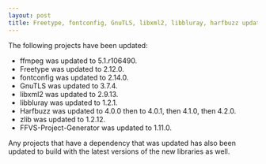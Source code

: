 ```yaml
---
layout: post
title: Freetype, fontconfig, GnuTLS, libxml2, libbluray, harfbuzz updates
---
```


The following projects have been updated:
* ffmpeg was updated to 5.1.r106490.
* Freetype was updated to 2.12.0.
* fontconfig was updated to 2.14.0.
* GnuTLS was updated to 3.7.4.
* libxml2 was updated to 2.9.13.
* libbluray was updated to 1.2.1.
* Harfbuzz was updated to 4.0.0 then to 4.0.1, then 4.1.0, then 4.2.0.
* zlib was updated to 1.2.12.
* FFVS-Project-Generator was updated to 1.11.0.

Any projects that have a dependency that was updated has also been updated to build with the latest versions of the new libraries as well.